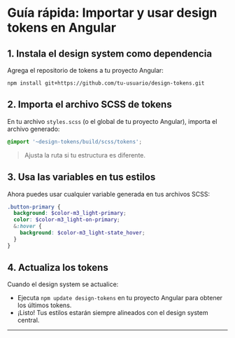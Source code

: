 # Guía rápida: Importar y usar design tokens en Angular

## 1. Instala el design system como dependencia

Agrega el repositorio de tokens a tu proyecto Angular:

```
npm install git+https://github.com/tu-usuario/design-tokens.git
```

## 2. Importa el archivo SCSS de tokens

En tu archivo `styles.scss` (o el global de tu proyecto Angular), importa el archivo generado:

```scss
@import '~design-tokens/build/scss/tokens';
```

> Ajusta la ruta si tu estructura es diferente.

## 3. Usa las variables en tus estilos

Ahora puedes usar cualquier variable generada en tus archivos SCSS:

```scss
.button-primary {
  background: $color-m3_light-primary;
  color: $color-m3_light-on-primary;
  &:hover {
    background: $color-m3_light-state_hover;
  }
}
```

## 4. Actualiza los tokens

Cuando el design system se actualice:
- Ejecuta `npm update design-tokens` en tu proyecto Angular para obtener los últimos tokens.
- ¡Listo! Tus estilos estarán siempre alineados con el design system central.

---